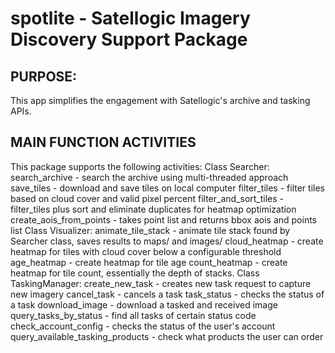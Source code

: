 # spotlite - Satellogic Imagery Discovery Support Package

## PURPOSE:
This app simplifies the engagement with Satellogic's archive and tasking APIs.


## MAIN FUNCTION ACTIVITIES
This package supports the following activities:
  Class Searcher:
    search_archive - search the archive using multi-threaded approach
    save_tiles - download and save tiles on local computer
    filter_tiles - filter tiles based on cloud cover and valid pixel percent
    filter_and_sort_tiles - filter_tiles plus sort and eliminate duplicates for heatmap optimization
    create_aois_from_points - takes point list and returns bbox aois and points list
  Class Visualizer:
    animate_tile_stack - animate tile stack found by Searcher class, saves results to maps/ and images/
    cloud_heatmap - create heatmap for tiles with cloud cover below a configurable threshold
    age_heatmap - create heatmap for tile age
    count_heatmap - create heatmap for tile count, essentially the depth of stacks.
  Class TaskingManager:
    create_new_task - creates new task request to capture new imagery
    cancel_task - cancels a task
    task_status - checks the status of a task
    download_image - download a tasked and received image
    query_tasks_by_status - find all tasks of certain status code
    check_account_config - checks the status of the user's account
    query_available_tasking_products - check what products the user can order

